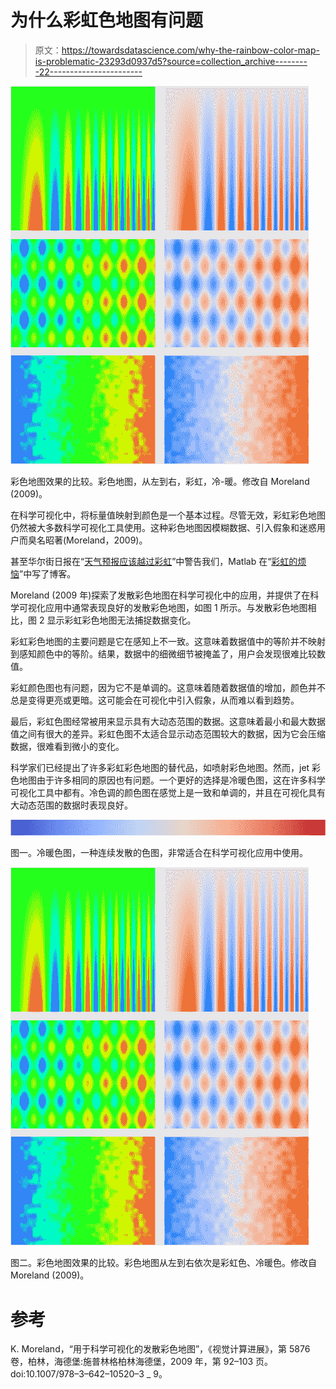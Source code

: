 # 为什么彩虹色地图有问题

> 原文：<https://towardsdatascience.com/why-the-rainbow-color-map-is-problematic-23293d0937d5?source=collection_archive---------22----------------------->

![](img/cb43f31182fd98f11cfd1fbd85dc5991.png)

彩色地图效果的比较。彩色地图，从左到右，彩虹，冷-暖。修改自 Moreland (2009)。

在科学可视化中，将标量值映射到颜色是一个基本过程。尽管无效，彩虹彩色地图仍然被大多数科学可视化工具使用。这种彩色地图因模糊数据、引入假象和迷惑用户而臭名昭著(Moreland，2009)。

甚至华尔街日报在“[天气预报应该越过彩虹](https://www.wsj.com/articles/weather-forecasts-should-get-over-the-rainbow-1538054430)”中警告我们，Matlab 在“[彩虹的烦恼](https://blogs.mathworks.com/steve/2014/10/20/a-new-colormap-for-matlab-part-2-troubles-with-rainbows/)”中写了博客。

Moreland (2009 年)探索了发散彩色地图在科学可视化中的应用，并提供了在科学可视化应用中通常表现良好的发散彩色地图，如图 1 所示。与发散彩色地图相比，图 2 显示彩虹彩色地图无法捕捉数据变化。

彩虹彩色地图的主要问题是它在感知上不一致。这意味着数据值中的等阶并不映射到感知颜色中的等阶。结果，数据中的细微细节被掩盖了，用户会发现很难比较数值。

彩虹颜色图也有问题，因为它不是单调的。这意味着随着数据值的增加，颜色并不总是变得更亮或更暗。这可能会在可视化中引入假象，从而难以看到趋势。

最后，彩虹色图经常被用来显示具有大动态范围的数据。这意味着最小和最大数据值之间有很大的差异。彩虹色图不太适合显示动态范围较大的数据，因为它会压缩数据，很难看到微小的变化。

科学家们已经提出了许多彩虹彩色地图的替代品，如喷射彩色地图。然而，jet 彩色地图由于许多相同的原因也有问题。一个更好的选择是冷暖色图，这在许多科学可视化工具中都有。冷色调的颜色图在感觉上是一致和单调的，并且在可视化具有大动态范围的数据时表现良好。

![](img/3ab96b15f8410a10ce53613aa13af2ac.png)

图一。冷暖色图，一种连续发散的色图，非常适合在科学可视化应用中使用。

![](img/cb43f31182fd98f11cfd1fbd85dc5991.png)

图二。彩色地图效果的比较。彩色地图从左到右依次是彩虹色、冷暖色。修改自 Moreland (2009)。

# 参考

K. Moreland，“用于科学可视化的发散彩色地图”，《视觉计算进展》，第 5876 卷，柏林，海德堡:施普林格柏林海德堡，2009 年，第 92–103 页。doi:10.1007/978–3–642–10520–3 _ 9。